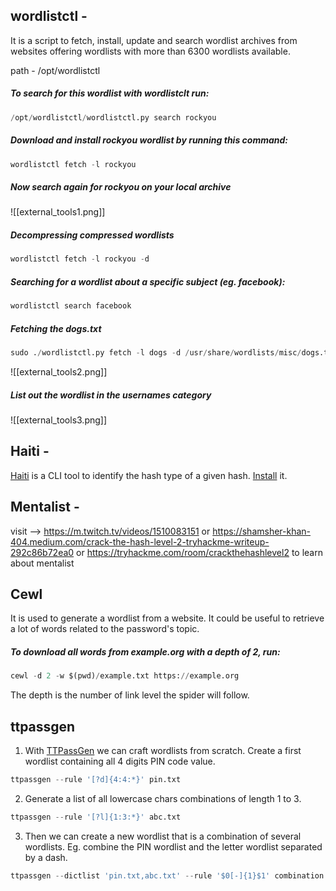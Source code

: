 ## wordlistctl - 
It is a script to fetch, install, update and search wordlist archives from websites offering wordlists with more than 6300 wordlists available.

path - /opt/wordlistctl

##### To search for this wordlist with wordlistclt run:
```python
/opt/wordlistctl/wordlistctl.py search rockyou
```

##### Download and install rockyou wordlist by running this command:
```python
wordlistctl fetch -l rockyou
```

##### Now search again for rockyou on your local archive
![[external_tools1.png]]

##### Decompressing compressed wordlists
```python
wordlistctl fetch -l rockyou -d
```

##### Searching for a wordlist about a specific subject (eg. facebook):
```python
wordlistctl search facebook
```

##### Fetching the dogs.txt
```python
sudo ./wordlistctl.py fetch -l dogs -d /usr/share/wordlists/misc/dogs.txt
```

![[external_tools2.png]]

##### List out the wordlist in the usernames category
![[external_tools3.png]]

## Haiti - 
[Haiti](https://noraj.github.io/haiti/) is a CLI tool to identify the hash type of a given hash. [Install](https://noraj.github.io/haiti/#/pages/install) it.

## Mentalist - 
visit --> https://m.twitch.tv/videos/1510083151 or https://shamsher-khan-404.medium.com/crack-the-hash-level-2-tryhackme-writeup-292c86b72ea0 or https://tryhackme.com/room/crackthehashlevel2
to learn about mentalist

## Cewl
  It is used to generate a wordlist from a website. It could be useful to retrieve a lot of words related to the password's topic.

##### To download all words from example.org with a depth of 2, run:
```python
cewl -d 2 -w $(pwd)/example.txt https://example.org
```
The depth is the number of link level the spider will follow.

## ttpassgen

1. With [TTPassGen](https://github.com/tp7309/TTPassGen) we can craft wordlists from scratch. Create a first wordlist containing all 4 digits PIN code value.
```python
ttpassgen --rule '[?d]{4:4:*}' pin.txt
```

2. Generate a list of all lowercase chars combinations of length 1 to 3.
```python
ttpassgen --rule '[?l]{1:3:*}' abc.txt
```

3. Then we can create a new wordlist that is a combination of several wordlists. Eg. combine the PIN wordlist and the letter wordlist separated by a dash.
```python
ttpassgen --dictlist 'pin.txt,abc.txt' --rule '$0[-]{1}$1' combination.txt
```

